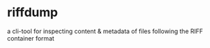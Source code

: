 # riffdump
a cli-tool for inspecting content &amp; metadata of files following the RIFF container format
